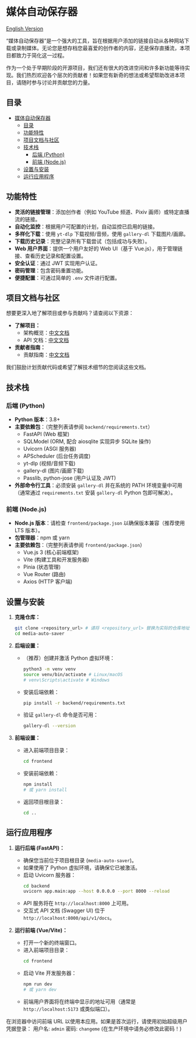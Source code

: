 # 媒体自动保存器

[English Version](README.md)

“媒体自动保存器”是一个强大的工具，旨在根据用户添加的链接自动从各种网站下载或录制媒体。无论您是想存档您最喜爱的创作者的内容，还是保存直播流，本项目都致力于简化这一过程。

作为一个处于早期阶段的开源项目，我们还有很大的改进空间和许多新功能等待实现。我们热烈欢迎各个层次的贡献者！如果您有新奇的想法或希望帮助改进本项目，请随时参与讨论并贡献您的力量。

## 目录

- [媒体自动保存器](#媒体自动保存器)
  - [目录](#目录)
  - [功能特性](#功能特性)
  - [项目文档与社区](#项目文档与社区)
  - [技术栈](#技术栈)
    - [后端 (Python)](#后端-python)
    - [前端 (Node.js)](#前端-nodejs)
  - [设置与安装](#设置与安装)
  - [运行应用程序](#运行应用程序)

## 功能特性

*   **灵活的链接管理**：添加创作者（例如 YouTube 频道、Pixiv 画师）或特定直播流的链接。
*   **自动化监控**：根据用户可配置的计划，自动监控已启用的链接。
*   **多样化下载**：使用 `yt-dlp` 下载视频/音频，使用 `gallery-dl` 下载图片/画廊。
*   **下载历史记录**：完整记录所有下载尝试（包括成功与失败）。
*   **Web 用户界面**：提供一个用户友好的 Web UI（基于 Vue.js），用于管理链接、查看历史记录和配置设置。
*   **安全认证**：通过 JWT 实现用户认证。
*   **密码管理**：包含密码重置功能。
*   **便捷配置**：可通过简单的 `.env` 文件进行配置。

## 项目文档与社区

想要更深入地了解项目或参与贡献吗？请查阅以下资源：

*   **了解项目：**
    *   架构概览：[中文文档](ARCHITECTURE.md)
    *   API 文档：[中文文档](API_DOCUMENTATION.md)
*   **贡献者指南：**
    *   贡献指南：[中文文档](CONTRIBUTING.md)

我们鼓励计划贡献代码或希望了解技术细节的您阅读这些文档。

## 技术栈

### 后端 (Python)

*   **Python 版本**：3.8+
*   **主要依赖包**：（完整列表请参阅 `backend/requirements.txt`）
    *   FastAPI (Web 框架)
    *   SQLModel (ORM, 配合 aiosqlite 实现异步 SQLite 操作)
    *   Uvicorn (ASGI 服务器)
    *   APScheduler (后台任务调度)
    *   yt-dlp (视频/音频下载)
    *   gallery-dl (图片/画廊下载)
    *   Passlib, python-jose (用户认证及 JWT)
*   **外部命令行工具**：必须安装 `gallery-dl` 并在系统的 PATH 环境变量中可用（通常通过 `requirements.txt` 安装 `gallery-dl` Python 包即可解决）。

### 前端 (Node.js)

*   **Node.js 版本**：请检查 `frontend/package.json` 以确保版本兼容（推荐使用 LTS 版本）。
*   **包管理器**：npm 或 yarn
*   **主要依赖包**：（完整列表请参阅 `frontend/package.json`）
    *   Vue.js 3 (核心前端框架)
    *   Vite (构建工具和开发服务器)
    *   Pinia (状态管理)
    *   Vue Router (路由)
    *   Axios (HTTP 客户端)

## 设置与安装

1.  **克隆仓库：**
    ```bash
    git clone <repository_url> # 请将 <repository_url> 替换为实际的仓库地址
    cd media-auto-saver
    ```

2.  **后端设置：**
    *   （推荐）创建并激活 Python 虚拟环境：
        ```bash
        python3 -m venv venv
        source venv/bin/activate # Linux/macOS
        # venv\Scripts\activate # Windows
        ```
    *   安装后端依赖：
        ```bash
        pip install -r backend/requirements.txt
        ```
    *   验证 `gallery-dl` 命令是否可用：
        ```bash
        gallery-dl --version
        ```

3.  **前端设置：**
    *   进入前端项目目录：
        ```bash
        cd frontend
        ```
    *   安装前端依赖：
        ```bash
        npm install
        # 或 yarn install
        ```
    *   返回项目根目录：
        ```bash
        cd ..
        ```

## 运行应用程序

1.  **运行后端 (FastAPI)：**
    *   确保您当前位于项目根目录 (`media-auto-saver`)。
    *   如果使用了 Python 虚拟环境，请确保它已被激活。
    *   启动 Uvicorn 服务器：
        ```bash
        cd backend
        uvicorn app.main:app --host 0.0.0.0 --port 8000 --reload
        ```
    *   API 服务将在 `http://localhost:8000` 上可用。
    *   交互式 API 文档 (Swagger UI) 位于 `http://localhost:8000/api/v1/docs`。

2.  **运行前端 (Vue/Vite)：**
    *   打开一个新的终端窗口。
    *   进入前端项目目录：
        ```bash
        cd frontend
        ```
    *   启动 Vite 开发服务器：
        ```bash
        npm run dev
        # 或 yarn dev
        ```
    *   前端用户界面将在终端中显示的地址可用（通常是 `http://localhost:5173` 或类似端口）。

在浏览器中访问前端 URL 以使用本应用。如果是首次运行，请使用初始超级用户凭据登录：
用户名: `admin`
密码: `changeme` (在生产环境中请务必修改此密码！)
